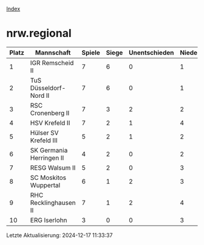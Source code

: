 [Index](./README.md)

# nrw.regional

| Platz |  Mannschaft |  Spiele |  Siege |  Unentschieden |  Niederlagen |  Tore |  Differenz |  Punkte | 
| --- |  --- |  --- |  --- |  --- |  --- |  --- |  --- |  --- |  
|  1 |   IGR Remscheid II |   7 |   6 |   0 |   1 |   53:26 |   27 |   18 |  
|  2 |   TuS Düsseldorf-Nord II |   7 |   6 |   0 |   1 |   48:28 |   20 |   18 |  
|  3 |   RSC Cronenberg II |   7 |   3 |   2 |   2 |   38:32 |   6 |   11 |  
|  4 |   HSV Krefeld II |   7 |   2 |   1 |   4 |   32:33 |   -1 |   7 |  
|  5 |   Hülser SV Krefeld III |   5 |   2 |   1 |   2 |   20:34 |   -14 |   7 |  
|  6 |   SK Germania Herringen II |   4 |   2 |   0 |   2 |   26:19 |   7 |   6 |  
|  7 |   RESG Walsum II |   5 |   2 |   0 |   3 |   23:43 |   -20 |   6 |  
|  8 |   SC Moskitos Wuppertal |   6 |   1 |   2 |   3 |   32:38 |   -6 |   5 |  
|  9 |   RHC Recklinghausen II |   7 |   1 |   2 |   4 |   27:35 |   -8 |   5 |  
|  10 |   ERG Iserlohn |   3 |   0 |   0 |   3 |   10:21 |   -11 |   0 |  


Letzte Aktualisierung: 2024-12-17 11:33:37